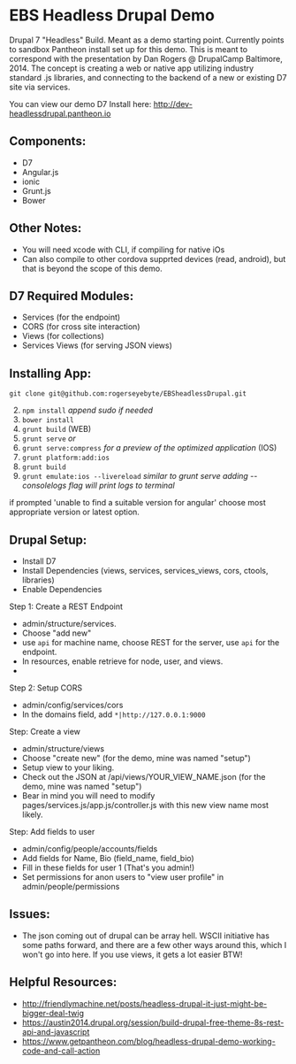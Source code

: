 EBS Headless Drupal Demo
========

Drupal 7 "Headless" Build. Meant as a demo starting point. Currently points to sandbox Pantheon install set up for this demo. This is meant to correspond with the presentation by Dan Rogers @ DrupalCamp Baltimore, 2014. The concept is creating a web or native app utilizing industry standard .js libraries, and connecting to the backend of a new or existing D7 site via services.

You can view our demo D7 Install here: http://dev-headlessdrupal.pantheon.io

Components:
-----------
- D7
- Angular.js
- ionic
- Grunt.js
- Bower

Other Notes:
-----------
- You will need xcode with CLI, if compiling for native iOs
- Can also compile to other cordova supprted devices (read, android), but that is beyond the scope of this demo.

D7 Required Modules:
-----------
- Services (for the endpoint)
- CORS (for cross site interaction)
- Views (for collections)
- Services Views (for serving JSON views)

Installing App: 
-----------
```
git clone git@github.com:rogerseyebyte/EBSheadlessDrupal.git
```
2. ``` npm install ``` *append sudo if needed*
3. ``` bower install ```
4. ``` grunt build ``` (WEB)
5. ``` grunt serve ``` *or*
6. ``` grunt serve:compress ``` *for a preview of the optimized application*
(IOS)
7. ``` grunt platform:add:ios ``` 
8. ``` grunt build ```
9. ``` grunt emulate:ios --livereload ``` *similar to grunt serve adding --consolelogs flag will print logs to terminal*

if prompted 'unable to find a suitable version for angular'
choose most appropriate version or latest option.

Drupal Setup:
-----------
- Install D7
- Install Dependencies (views, services, services_views, cors, ctools, libraries)
- Enable Dependencies

Step 1: Create a REST Endpoint
- admin/structure/services. 
- Choose "add new"
- use ```api``` for machine name, choose REST for the server, use ```api``` for the endpoint.
- In resources, enable retrieve for node, user, and views.
- 
Step 2: Setup CORS
- admin/config/services/cors
- In the domains field, add ```*|http://127.0.0.1:9000```

Step: Create a view
- admin/structure/views
- Choose "create new" (for the demo, mine was named "setup")
- Setup view to your liking.
- Check out the JSON at /api/views/YOUR_VIEW_NAME.json (for the demo, mine was named "setup")
- Bear in mind you will need to modify pages/services.js/app.js/controller.js with this new view name most likely.

Step: Add fields to user
- admin/config/people/accounts/fields
- Add fields for Name, Bio (field_name, field_bio)
- Fill in these fields for user 1 (That's you admin!)
- Set permissions for anon users to "view user profile" in admin/people/permissions

Issues:
-----------
- The json coming out of drupal can be array hell. WSCII initiative has some paths forward, and there are a few other ways around this, which I won't go into here. If you use views, it gets a lot easier BTW!

Helpful Resources:
-----------
- http://friendlymachine.net/posts/headless-drupal-it-just-might-be-bigger-deal-twig
- https://austin2014.drupal.org/session/build-drupal-free-theme-8s-rest-api-and-javascript
- https://www.getpantheon.com/blog/headless-drupal-demo-working-code-and-call-action
